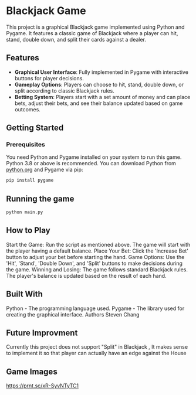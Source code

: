 # Blackjack Game

This project is a graphical Blackjack game implemented using Python and Pygame. It features a classic game of Blackjack where a player can hit, stand, double down, and split their cards against a dealer.

## Features

- **Graphical User Interface**: Fully implemented in Pygame with interactive buttons for player decisions.
- **Gameplay Options**: Players can choose to hit, stand, double down, or split according to classic Blackjack rules.
- **Betting System**: Players start with a set amount of money and can place bets, adjust their bets, and see their balance updated based on game outcomes.

## Getting Started

### Prerequisites

You need Python and Pygame installed on your system to run this game. Python 3.8 or above is recommended. You can download Python from [python.org](https://www.python.org/downloads/) and Pygame via pip:

```bash
pip install pygame
```

## Running the game
```bash
python main.py
```

## How to Play
Start the Game: Run the script as mentioned above. The game will start with the player having a default balance.
Place Your Bet: Click the 'Increase Bet' button to adjust your bet before starting the hand.
Game Options: Use the 'Hit', 'Stand', 'Double Down', and 'Split' buttons to make decisions during the game.
Winning and Losing: The game follows standard Blackjack rules. The player's balance is updated based on the result of each hand.

## Built With
Python - The programming language used.
Pygame - The library used for creating the graphical interface.
Authors
Steven Chang

## Future Improvment
Currently this project does not support "Split" in Blackjack , It makes sense to implement it so that player can actually have an edge against the House

## Game Images
https://prnt.sc/xR-SyvNTyTC1